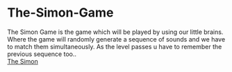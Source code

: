 # The-Simon-Game
The Simon Game is the game which will be played by using our little brains. Where the game will randomly generate a sequence of sounds and we have to match them simultaneously. As the level passes u have to remember the previous sequence too..  <br>
<a href="https://sachidananda-17.github.io/The-Simon-Game/" style= "text-align:center">The Simon</a>

